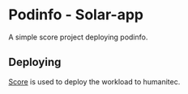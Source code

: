 # Podinfo - Solar-app

A simple score project deploying podinfo.

## Deploying

[Score](https://score.dev/) is used to deploy the workload to humanitec.
